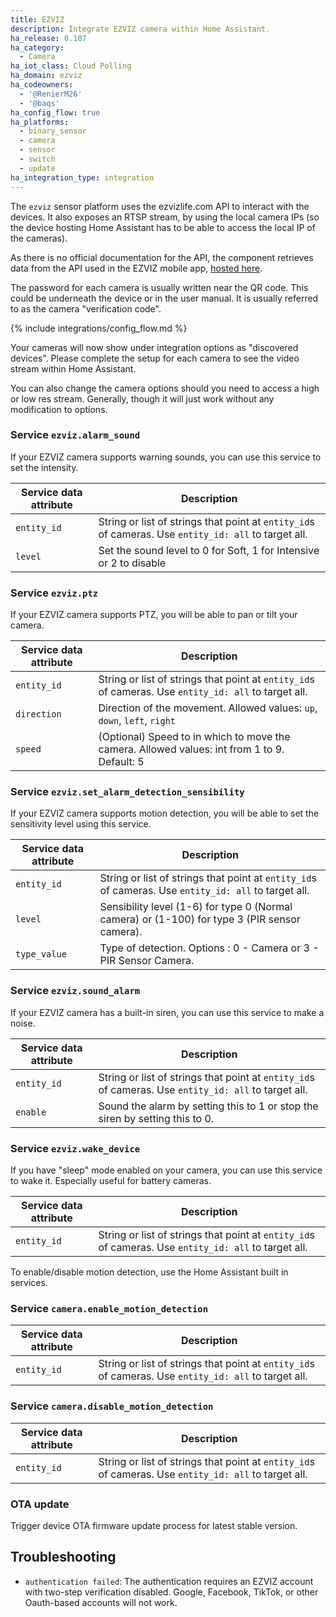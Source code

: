 ```yaml
---
title: EZVIZ
description: Integrate EZVIZ camera within Home Assistant.
ha_release: 0.107
ha_category:
  - Camera
ha_iot_class: Cloud Polling
ha_domain: ezviz
ha_codeowners:
  - '@RenierM26'
  - '@baqs'
ha_config_flow: true
ha_platforms:
  - binary_sensor
  - camera
  - sensor
  - switch
  - update
ha_integration_type: integration
---
```


The `ezviz` sensor platform uses the ezvizlife.com API to interact with the devices.
It also exposes an RTSP stream, by using the local camera IPs (so the device hosting Home Assistant has to be able to access the local IP of the cameras).

As there is no official documentation for the API, the component retrieves data from the API used in the EZVIZ mobile app, [hosted here](https://apiieu.ezvizlife.com).

The password for each camera is usually written near the QR code. This could be underneath the device or in the user manual. It is usually referred to as the camera "verification code".

{% include integrations/config_flow.md %}

Your cameras will now show under integration options as "discovered devices". Please complete the setup for each camera to see the video stream within Home Assistant.

You can also change the camera options should you need to access a high or low res stream. Generally, though it will just work without any modification to options.

### Service `ezviz.alarm_sound`

If your EZVIZ camera supports warning sounds, you can use this service to set the intensity.

| Service data attribute | Description |
| -----------------------| ----------- |
| `entity_id` | String or list of strings that point at `entity_id`s of cameras. Use `entity_id: all` to target all. |
| `level` | 	Set the sound level to 0 for Soft, 1 for Intensive or 2 to disable |

### Service `ezviz.ptz`

If your EZVIZ camera supports PTZ, you will be able to pan or tilt your camera.

| Service data attribute | Description |
| -----------------------| ----------- |
| `entity_id` | String or list of strings that point at `entity_id`s of cameras. Use `entity_id: all` to target all. |
| `direction` | 	Direction of the movement. Allowed values: `up`, `down`, `left`, `right` |
| `speed` | (Optional) Speed to in which to move the camera. Allowed values: int from 1 to 9. Default: 5 |

### Service `ezviz.set_alarm_detection_sensibility`

If your EZVIZ camera supports motion detection, you will be able to set the sensitivity level using this service.

| Service data attribute | Description |
| -----------------------| ----------- |
| `entity_id` | String or list of strings that point at `entity_id`s of cameras. Use `entity_id: all` to target all. |
| `level` | Sensibility level (1-6) for type 0 (Normal camera) or (1-100) for type 3 (PIR sensor camera). |
| `type_value` | Type of detection. Options : 0 - Camera or 3 - PIR Sensor Camera. |

### Service `ezviz.sound_alarm`

If your EZVIZ camera has a built-in siren, you can use this service to make a noise.

| Service data attribute | Description |
| -----------------------| ----------- |
| `entity_id` | String or list of strings that point at `entity_id`s of cameras. Use `entity_id: all` to target all. |
| `enable` | Sound the alarm by setting this to 1 or stop the siren by setting this to 0. |

### Service `ezviz.wake_device`

If you have "sleep" mode enabled on your camera, you can use this service to wake it. Especially useful for battery cameras.

| Service data attribute | Description |
| -----------------------| ----------- |
| `entity_id` | String or list of strings that point at `entity_id`s of cameras. Use `entity_id: all` to target all. |

To enable/disable motion detection, use the Home Assistant built in services. 

### Service `camera.enable_motion_detection`

| Service data attribute | Description |
| -----------------------| ----------- |
| `entity_id` | String or list of strings that point at `entity_id`s of cameras. Use `entity_id: all` to target all. |

### Service `camera.disable_motion_detection`

| Service data attribute | Description |
| -----------------------| ----------- |
| `entity_id` | String or list of strings that point at `entity_id`s of cameras. Use `entity_id: all` to target all. |

### OTA update

Trigger device OTA firmware update process for latest stable version.

## Troubleshooting

- `authentication failed`: The authentication requires an EZVIZ account with two-step verification disabled. Google, Facebook, TikTok, or other Oauth-based accounts will not work.
